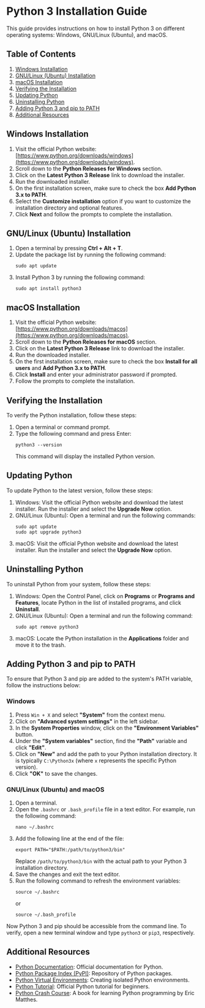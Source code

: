 # Python 3 Installation Guide

This guide provides instructions on how to install Python 3 on different operating systems: Windows, GNU/Linux (Ubuntu), and macOS.

## Table of Contents

1. [Windows Installation](#windows-installation)
2. [GNU/Linux (Ubuntu) Installation](#gnulinux-ubuntu-installation)
3. [macOS Installation](#macos-installation)
4. [Verifying the Installation](#verifying-the-installation)
5. [Updating Python](#updating-python)
6. [Uninstalling Python](#uninstalling-python)
7. [Adding Python 3 and pip to PATH](#adding-python-3-and-pip-to-path)
8. [Additional Resources](#additional-resources)

## Windows Installation

1. Visit the official Python website: [https://www.python.org/downloads/windows](https://www.python.org/downloads/windows).
2. Scroll down to the **Python Releases for Windows** section.
3. Click on the **Latest Python 3 Release** link to download the installer.
4. Run the downloaded installer.
5. On the first installation screen, make sure to check the box **Add Python 3.x to PATH**.
6. Select the **Customize installation** option if you want to customize the installation directory and optional features.
7. Click **Next** and follow the prompts to complete the installation.

## GNU/Linux (Ubuntu) Installation

1. Open a terminal by pressing **Ctrl + Alt + T**.
2. Update the package list by running the following command:
   ```
   sudo apt update
   ```
3. Install Python 3 by running the following command:
   ```
   sudo apt install python3
   ```

## macOS Installation

1. Visit the official Python website: [https://www.python.org/downloads/macos](https://www.python.org/downloads/macos).
2. Scroll down to the **Python Releases for macOS** section.
3. Click on the **Latest Python 3 Release** link to download the installer.
4. Run the downloaded installer.
5. On the first installation screen, make sure to check the box **Install for all users** and **Add Python 3.x to PATH**.
6. Click **Install** and enter your administrator password if prompted.
7. Follow the prompts to complete the installation.

## Verifying the Installation

To verify the Python installation, follow these steps:

1. Open a terminal or command prompt.
2. Type the following command and press Enter:
   ```
   python3 --version
   ```
   This command will display the installed Python version.

## Updating Python

To update Python to the latest version, follow these steps:

1. Windows: Visit the official Python website and download the latest installer. Run the installer and select the **Upgrade Now** option.
2. GNU/Linux (Ubuntu): Open a terminal and run the following commands:
   ```
   sudo apt update
   sudo apt upgrade python3
   ```
3. macOS: Visit the official Python website and download the latest installer. Run the installer and select the **Upgrade Now** option.

## Uninstalling Python

To uninstall Python from your system, follow these steps:

1. Windows: Open the Control Panel, click on **Programs** or **Programs and Features**, locate Python in the list of installed programs, and click **Uninstall**.
2. GNU/Linux (Ubuntu): Open a terminal and run the following command:
   ```
   sudo apt remove python3
   ```
3. macOS: Locate the Python installation in the **Applications** folder and move it to the trash.

## Adding Python 3 and pip to PATH

To ensure that Python 3 and pip are added to the system's PATH variable, follow the instructions below:

### Windows

1. Press `Win + X` and select **"System"** from the context menu.
2. Click on **"Advanced system settings"** in the left sidebar.
3. In the **System Properties** window, click on the **"Environment Variables"** button.
4. Under the **"System variables"** section, find the **"Path"** variable and click **"Edit"**.
5. Click on **"New"** and add the path to your Python installation directory. It is typically `C:\Python3x` (where `x` represents the specific Python version).
6. Click **"OK"** to save the changes.

### GNU/Linux (Ubuntu) and macOS

1. Open a terminal.
2. Open the `.bashrc` or `.bash_profile` file in a text editor. For example, run the following command:
   ```
   nano ~/.bashrc
   ```
3. Add the following line at the end of the file:
   ```
   export PATH="$PATH:/path/to/python3/bin"
   ```
   Replace `/path/to/python3/bin` with the actual path to your Python 3 installation directory.
4. Save the changes and exit the text editor.
5. Run the following command to refresh the environment variables:
   ```
   source ~/.bashrc
   ```
   or
   ```
   source ~/.bash_profile
   ```

Now Python 3 and pip should be accessible from the command line. To verify, open a new terminal window and type `python3` or `pip3`, respectively.

## Additional Resources

- [Python Documentation](https://docs.python.org/): Official documentation for Python.
- [Python Package Index (PyPI)](https://pypi.org/): Repository of Python packages.
- [Python Virtual Environments](https://docs.python.org/3/tutorial/venv.html): Creating isolated Python environments.
- [Python Tutorial](https://docs.python.org/3/tutorial/index.html): Official Python tutorial for beginners.
- [Python Crash Course](https://ehmatthes.github.io/pcc/): A book for learning Python programming by Eric Matthes.